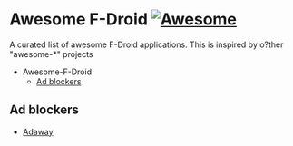 # Awesome F-Droid [![Awesome](https://cdn.rawgit.com/sindresorhus/awesome/d7305f38d29fed78fa85652e3a63e154dd8e8829/media/badge.svg)](https://github.com/sindresorhus/awesome)

A curated list of awesome F-Droid applications. This is inspired by o?ther "awesome-\*" projects

- Awesome-F-Droid
    - [Ad blockers](#ad-blockers)

## Ad blockers

- [Adaway](https://f-droid.org/fr/packages/org.adaway/)
